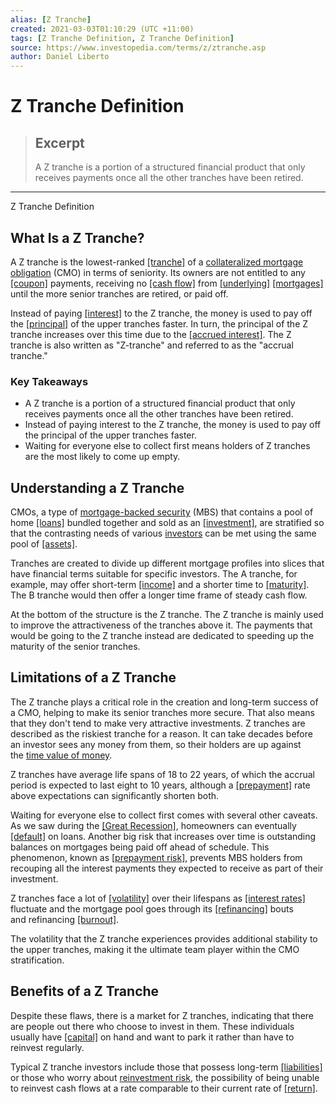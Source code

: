 ```yaml
---
alias: [Z Tranche]
created: 2021-03-03T01:10:29 (UTC +11:00)
tags: [Z Tranche Definition, Z Tranche Definition]
source: https://www.investopedia.com/terms/z/ztranche.asp
author: Daniel Liberto
---
```


# Z Tranche Definition

> ## Excerpt
> A Z tranche is a portion of a structured financial product that only receives payments once all the other tranches have been retired.

---

Z Tranche Definition
## What Is a Z Tranche?

A Z tranche is the lowest-ranked [[tranche]](https://www.investopedia.com/terms/t/tranches.asp) of a [collateralized mortgage obligation](https://www.investopedia.com/terms/c/cmo.asp) (CMO) in terms of seniority. Its owners are not entitled to any [[coupon]](https://www.investopedia.com/terms/c/coupon.asp) payments, receiving no [[cash flow]](https://www.investopedia.com/terms/c/cashflow.asp) from [[underlying]](https://www.investopedia.com/terms/u/underlying.asp) [[mortgages]](https://www.investopedia.com/terms/m/mortgage.asp) until the more senior tranches are retired, or paid off.

Instead of paying [[interest]](https://www.investopedia.com/terms/i/interest.asp) to the Z tranche, the money is used to pay off the [[principal]](https://www.investopedia.com/terms/p/principal.asp) of the upper tranches faster. In turn, the principal of the Z tranche increases over this time due to the [[accrued interest]](https://www.investopedia.com/terms/a/accruedinterest.asp). The Z tranche is also written as "Z-tranche" and referred to as the "accrual tranche." 

### Key Takeaways

-   A Z tranche is a portion of a structured financial product that only receives payments once all the other tranches have been retired.
-   Instead of paying interest to the Z tranche, the money is used to pay off the principal of the upper tranches faster.
-   Waiting for everyone else to collect first means holders of Z tranches are the most likely to come up empty.

## Understanding a Z Tranche

CMOs, a type of [mortgage-backed security](https://www.investopedia.com/terms/m/mbs.asp) (MBS) that contains a pool of home [[loans]](https://www.investopedia.com/terms/l/loan.asp) bundled together and sold as an [[investment]](https://www.investopedia.com/terms/i/investment.asp), are stratified so that the contrasting needs of various [investors](https://www.investopedia.com/terms/i/investor.asp) can be met using the same pool of [[assets]](https://www.investopedia.com/terms/a/asset.asp). 

Tranches are created to divide up different mortgage profiles into slices that have financial terms suitable for specific investors. The A tranche, for example, may offer short-term [[income]](https://www.investopedia.com/terms/i/income.asp) and a shorter time to [[maturity]](https://www.investopedia.com/terms/m/maturity.asp). The B tranche would then offer a longer time frame of steady cash flow. 

At the bottom of the structure is the Z tranche. The Z tranche is mainly used to improve the attractiveness of the tranches above it. The payments that would be going to the Z tranche instead are dedicated to speeding up the maturity of the senior tranches.

## Limitations of a Z Tranche

The Z tranche plays a critical role in the creation and long-term success of a CMO, helping to make its senior tranches more secure. That also means that they don't tend to make very attractive investments. Z tranches are described as the riskiest tranche for a reason. It can take decades before an investor sees any money from them, so their holders are up against the [time value of money](https://www.investopedia.com/terms/t/timevalueofmoney.asp).

Z tranches have average life spans of 18 to 22 years, of which the accrual period is expected to last eight to 10 years, although a [[prepayment]](https://www.investopedia.com/terms/p/prepayment.asp) rate above expectations can significantly shorten both.

Waiting for everyone else to collect first comes with several other caveats. As we saw during the [[Great Recession]](https://www.investopedia.com/terms/g/great-recession.asp), homeowners can eventually [[default]](https://www.investopedia.com/terms/d/default2.asp) on loans. Another big risk that increases over time is outstanding balances on mortgages being paid off ahead of schedule. This phenomenon, known as [[prepayment risk]](https://www.investopedia.com/terms/p/prepaymentrisk.asp), prevents MBS holders from recouping all the interest payments they expected to receive as part of their investment.

Z tranches face a lot of [[volatility]](https://www.investopedia.com/terms/v/volatility.asp) over their lifespans as [[interest rates]](https://www.investopedia.com/terms/i/interestrate.asp) fluctuate and the mortgage pool goes through its [[refinancing]](https://www.investopedia.com/terms/r/refinance.asp) bouts and refinancing [[burnout]](https://www.investopedia.com/terms/b/burnout.asp).

The volatility that the Z tranche experiences provides additional stability to the upper tranches, making it the ultimate team player within the CMO stratification.

## Benefits of a Z Tranche

Despite these flaws, there is a market for Z tranches, indicating that there are people out there who choose to invest in them. These individuals usually have [[capital]](https://www.investopedia.com/terms/c/capital.asp) on hand and want to park it rather than have to reinvest regularly.

Typical Z tranche investors include those that possess long-term [[liabilities]](https://www.investopedia.com/terms/l/liability.asp) or those who worry about [reinvestment risk](https://www.investopedia.com/terms/r/reinvestmentrisk.asp), the possibility of being unable to reinvest cash flows at a rate comparable to their current rate of [[return]](https://www.investopedia.com/terms/r/return.asp).
